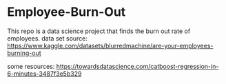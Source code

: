 # Employee-Burn-Out
This repo is a data science project that finds the burn out rate of employees.
data set source: https://www.kaggle.com/datasets/blurredmachine/are-your-employees-burning-out

some resources:
https://towardsdatascience.com/catboost-regression-in-6-minutes-3487f3e5b329
